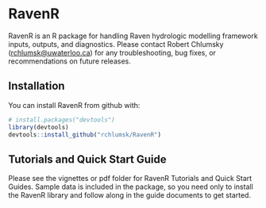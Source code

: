 
<!-- README.md is generated from README.Rmd. Please edit that file -->
RavenR
======

RavenR is an R package for handling Raven hydrologic modelling framework inputs, outputs, and diagnostics. Please contact Robert Chlumsky (<rchlumsk@uwaterloo.ca>) for any troubleshooting, bug fixes, or recommendations on future releases.

Installation
------------

You can install RavenR from github with:

``` r
# install.packages("devtools")
library(devtools)
devtools::install_github("rchlumsk/RavenR")
```

Tutorials and Quick Start Guide
-------------------------------

Please see the vignettes or pdf folder for RavenR Tutorials and Quick Start Guides. Sample data is included in the package, so you need only to install the RavenR library and follow along in the guide documents to get started.
